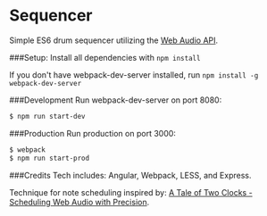# Sequencer

Simple ES6 drum sequencer utilizing the [Web Audio API](https://developer.mozilla.org/en-US/docs/Web/API/Web_Audio_API).

###Setup:
Install all dependencies with `npm install`

If you don't have webpack-dev-server installed, run `npm install -g webpack-dev-server`

###Development
Run webpack-dev-server on port 8080:

```sh
$ npm run start-dev
```

###Production
Run production on port 3000:

```sh
$ webpack
$ npm run start-prod
```
###Credits
Tech includes: Angular, Webpack, LESS, and Express.

Technique for note scheduling inspired by:
[A Tale of Two Clocks - Scheduling Web Audio with
Precision](https://www.html5rocks.com/en/tutorials/audio/scheduling/).
